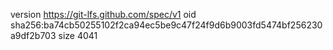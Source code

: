 version https://git-lfs.github.com/spec/v1
oid sha256:ba74cb50255102f2ca94ec5be9c47f24f9d6b9003fd5474bf256230a9df2b703
size 4041
